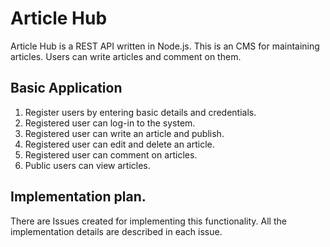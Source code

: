 # Article Hub

Article Hub is a REST API written in Node.js. This is an CMS for maintaining articles. 
Users can write articles and comment on them.

## Basic Application

1. Register users by entering basic details and credentials.
2. Registered user can log-in to the system.
3. Registered user can write an article and publish.
4. Registered user can edit and delete an article.
5. Registered user can comment on articles.
6. Public users can view articles.

## Implementation plan.

There are Issues created for implementing this functionality.
All the implementation details are described in each issue.